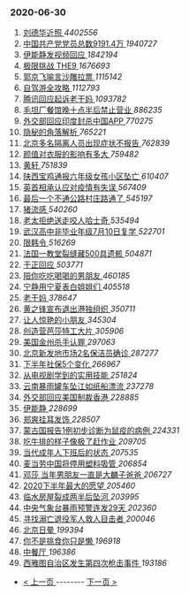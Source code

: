 ### 2020-06-30 
1. [ 刘德华近照 ](https://s.weibo.com/weibo?q=%23%E5%88%98%E5%BE%B7%E5%8D%8E%E8%BF%91%E7%85%A7%23&Refer=top) *4402556*
1. [ 中国共产党党员总数9191.4万 ](https://s.weibo.com/weibo?q=%E4%B8%AD%E5%9B%BD%E5%85%B1%E4%BA%A7%E5%85%9A%E5%85%9A%E5%91%98%E6%80%BB%E6%95%B09191.4%E4%B8%87&Refer=top) *1940727*
1. [ 伊能静发视频回应 ](https://s.weibo.com/weibo?q=%23%E4%BC%8A%E8%83%BD%E9%9D%99%E5%8F%91%E8%A7%86%E9%A2%91%E5%9B%9E%E5%BA%94%23&Refer=top) *1842194*
1. [ 极限挑战 THE9 ](https://s.weibo.com/weibo?q=%E6%9E%81%E9%99%90%E6%8C%91%E6%88%98%20THE9&Refer=top) *1676693*
1. [ 郭京飞喻言沙雕拉票 ](https://s.weibo.com/weibo?q=%23%E9%83%AD%E4%BA%AC%E9%A3%9E%E5%96%BB%E8%A8%80%E6%B2%99%E9%9B%95%E6%8B%89%E7%A5%A8%23&Refer=top) *1115142*
1. [ 自驾游全攻略 ](https://s.weibo.com/weibo?q=%23%E8%87%AA%E9%A9%BE%E6%B8%B8%E5%85%A8%E6%94%BB%E7%95%A5%23&Refer=top) *1112793*
1. [ 腾讯回应起诉老干妈 ](https://s.weibo.com/weibo?q=%23%E8%85%BE%E8%AE%AF%E5%9B%9E%E5%BA%94%E8%B5%B7%E8%AF%89%E8%80%81%E5%B9%B2%E5%A6%88%23&Refer=top) *1093782*
1. [ 毛坦厂餐馆晚十点半后禁止营业 ](https://s.weibo.com/weibo?q=%23%E6%AF%9B%E5%9D%A6%E5%8E%82%E9%A4%90%E9%A6%86%E6%99%9A%E5%8D%81%E7%82%B9%E5%8D%8A%E5%90%8E%E7%A6%81%E6%AD%A2%E8%90%A5%E4%B8%9A%23&Refer=top) *886235*
1. [ 外交部回应印度封杀中国APP ](https://s.weibo.com/weibo?q=%E5%A4%96%E4%BA%A4%E9%83%A8%E5%9B%9E%E5%BA%94%E5%8D%B0%E5%BA%A6%E5%B0%81%E6%9D%80%E4%B8%AD%E5%9B%BDAPP&Refer=top) *770275*
1. [ 隐秘的角落解析 ](https://s.weibo.com/weibo?q=%23%E9%9A%90%E7%A7%98%E7%9A%84%E8%A7%92%E8%90%BD%E8%A7%A3%E6%9E%90%23&Refer=top) *765221*
1. [ 北京多名隔离人员出现症状不报告 ](https://s.weibo.com/weibo?q=%23%E5%8C%97%E4%BA%AC%E5%A4%9A%E5%90%8D%E9%9A%94%E7%A6%BB%E4%BA%BA%E5%91%98%E5%87%BA%E7%8E%B0%E7%97%87%E7%8A%B6%E4%B8%8D%E6%8A%A5%E5%91%8A%23&Refer=top) *762839*
1. [ 颜值对衣服的影响有多大 ](https://s.weibo.com/weibo?q=%23%E9%A2%9C%E5%80%BC%E5%AF%B9%E8%A1%A3%E6%9C%8D%E7%9A%84%E5%BD%B1%E5%93%8D%E6%9C%89%E5%A4%9A%E5%A4%A7%23&Refer=top) *759482*
1. [ 黄轩 ](https://s.weibo.com/weibo?q=%E9%BB%84%E8%BD%A9&Refer=top) *751839*
1. [ 陕西宝鸡通报六年级女孩小区坠亡 ](https://s.weibo.com/weibo?q=%23%E9%99%95%E8%A5%BF%E5%AE%9D%E9%B8%A1%E9%80%9A%E6%8A%A5%E5%85%AD%E5%B9%B4%E7%BA%A7%E5%A5%B3%E5%AD%A9%E5%B0%8F%E5%8C%BA%E5%9D%A0%E4%BA%A1%23&Refer=top) *610407*
1. [ 英首相承认应对疫情有失误 ](https://s.weibo.com/weibo?q=%23%E8%8B%B1%E9%A6%96%E7%9B%B8%E6%89%BF%E8%AE%A4%E5%BA%94%E5%AF%B9%E7%96%AB%E6%83%85%E6%9C%89%E5%A4%B1%E8%AF%AF%23&Refer=top) *567409*
1. [ 最后一个不通公路村庄路通了 ](https://s.weibo.com/weibo?q=%23%E6%9C%80%E5%90%8E%E4%B8%80%E4%B8%AA%E4%B8%8D%E9%80%9A%E5%85%AC%E8%B7%AF%E6%9D%91%E5%BA%84%E8%B7%AF%E9%80%9A%E4%BA%86%23&Refer=top) *545197*
1. [ 猪流感 ](https://s.weibo.com/weibo?q=%23%E7%8C%AA%E6%B5%81%E6%84%9F%23&Refer=top) *540260*
1. [ 老太拒绝送走咬人哈士奇 ](https://s.weibo.com/weibo?q=%23%E8%80%81%E5%A4%AA%E6%8B%92%E7%BB%9D%E9%80%81%E8%B5%B0%E5%92%AC%E4%BA%BA%E5%93%88%E5%A3%AB%E5%A5%87%23&Refer=top) *535494*
1. [ 武汉高中非毕业年级7月10日复学 ](https://s.weibo.com/weibo?q=%23%E6%AD%A6%E6%B1%89%E9%AB%98%E4%B8%AD%E9%9D%9E%E6%AF%95%E4%B8%9A%E5%B9%B4%E7%BA%A77%E6%9C%8810%E6%97%A5%E5%A4%8D%E5%AD%A6%23&Refer=top) *522701*
1. [ 限韩令 ](https://s.weibo.com/weibo?q=%23%E9%99%90%E9%9F%A9%E4%BB%A4%23&Refer=top) *516269*
1. [ 法国一教堂裂缝藏500具遗骸 ](https://s.weibo.com/weibo?q=%23%E6%B3%95%E5%9B%BD%E4%B8%80%E6%95%99%E5%A0%82%E8%A3%82%E7%BC%9D%E8%97%8F500%E5%85%B7%E9%81%97%E9%AA%B8%23&Refer=top) *504871*
1. [ 于正回应 ](https://s.weibo.com/weibo?q=%23%E4%BA%8E%E6%AD%A3%E5%9B%9E%E5%BA%94%23&Refer=top) *503771*
1. [ 陪你吃吃喝喝的男朋友 ](https://s.weibo.com/weibo?q=%23%E9%99%AA%E4%BD%A0%E5%90%83%E5%90%83%E5%96%9D%E5%96%9D%E7%9A%84%E7%94%B7%E6%9C%8B%E5%8F%8B%23&Refer=top) *460185*
1. [ 宁静用宁夏表白姐姐们 ](https://s.weibo.com/weibo?q=%23%E5%AE%81%E9%9D%99%E7%94%A8%E5%AE%81%E5%A4%8F%E8%A1%A8%E7%99%BD%E5%A7%90%E5%A7%90%E4%BB%AC%23&Refer=top) *405518*
1. [ 老干妈 ](https://s.weibo.com/weibo?q=%E8%80%81%E5%B9%B2%E5%A6%88&Refer=top) *378647*
1. [ 黄之锋宣布退出港独组织 ](https://s.weibo.com/weibo?q=%23%E9%BB%84%E4%B9%8B%E9%94%8B%E5%AE%A3%E5%B8%83%E9%80%80%E5%87%BA%E6%B8%AF%E7%8B%AC%E7%BB%84%E7%BB%87%23&Refer=top) *350711*
1. [ 让人惊艳的小朋友 ](https://s.weibo.com/weibo?q=%23%E8%AE%A9%E4%BA%BA%E6%83%8A%E8%89%B3%E7%9A%84%E5%B0%8F%E6%9C%8B%E5%8F%8B%23&Refer=top) *345304*
1. [ 创造营芭莎特工大片 ](https://s.weibo.com/weibo?q=%23%E5%88%9B%E9%80%A0%E8%90%A5%E8%8A%AD%E8%8E%8E%E7%89%B9%E5%B7%A5%E5%A4%A7%E7%89%87%23&Refer=top) *305906*
1. [ 美国金州杀手认罪 ](https://s.weibo.com/weibo?q=%E7%BE%8E%E5%9B%BD%E9%87%91%E5%B7%9E%E6%9D%80%E6%89%8B%E8%AE%A4%E7%BD%AA&Refer=top) *297063*
1. [ 北京新发地市场2名保洁员确诊 ](https://s.weibo.com/weibo?q=%E5%8C%97%E4%BA%AC%E6%96%B0%E5%8F%91%E5%9C%B0%E5%B8%82%E5%9C%BA2%E5%90%8D%E4%BF%9D%E6%B4%81%E5%91%98%E7%A1%AE%E8%AF%8A&Refer=top) *287277*
1. [ 下半年社保5个变化 ](https://s.weibo.com/weibo?q=%E4%B8%8B%E5%8D%8A%E5%B9%B4%E7%A4%BE%E4%BF%9D5%E4%B8%AA%E5%8F%98%E5%8C%96&Refer=top) *266967*
1. [ 从电视剧学到的实用技能 ](https://s.weibo.com/weibo?q=%23%E4%BB%8E%E7%94%B5%E8%A7%86%E5%89%A7%E5%AD%A6%E5%88%B0%E7%9A%84%E5%AE%9E%E7%94%A8%E6%8A%80%E8%83%BD%23&Refer=top) *251824*
1. [ 云南暴雨罐车坠江如纸船漂流 ](https://s.weibo.com/weibo?q=%23%E4%BA%91%E5%8D%97%E6%9A%B4%E9%9B%A8%E7%BD%90%E8%BD%A6%E5%9D%A0%E6%B1%9F%E5%A6%82%E7%BA%B8%E8%88%B9%E6%BC%82%E6%B5%81%23&Refer=top) *237278*
1. [ 外交部回应美国制裁香港 ](https://s.weibo.com/weibo?q=%E5%A4%96%E4%BA%A4%E9%83%A8%E5%9B%9E%E5%BA%94%E7%BE%8E%E5%9B%BD%E5%88%B6%E8%A3%81%E9%A6%99%E6%B8%AF&Refer=top) *228885*
1. [ 伊能静 ](https://s.weibo.com/weibo?q=%E4%BC%8A%E8%83%BD%E9%9D%99&Refer=top) *228699*
1. [ 郑爽挂耳发饰 ](https://s.weibo.com/weibo?q=%23%E9%83%91%E7%88%BD%E6%8C%82%E8%80%B3%E5%8F%91%E9%A5%B0%23&Refer=top) *228507*
1. [ 蒙古国报告1例初步诊断为鼠疫的病例 ](https://s.weibo.com/weibo?q=%E8%92%99%E5%8F%A4%E5%9B%BD%E6%8A%A5%E5%91%8A1%E4%BE%8B%E5%88%9D%E6%AD%A5%E8%AF%8A%E6%96%AD%E4%B8%BA%E9%BC%A0%E7%96%AB%E7%9A%84%E7%97%85%E4%BE%8B&Refer=top) *224331*
1. [ 吃牛排的样子像极了赶作业 ](https://s.weibo.com/weibo?q=%23%E5%90%83%E7%89%9B%E6%8E%92%E7%9A%84%E6%A0%B7%E5%AD%90%E5%83%8F%E6%9E%81%E4%BA%86%E8%B5%B6%E4%BD%9C%E4%B8%9A%23&Refer=top) *209705*
1. [ 当代成年人下班后的状态 ](https://s.weibo.com/weibo?q=%23%E5%BD%93%E4%BB%A3%E6%88%90%E5%B9%B4%E4%BA%BA%E4%B8%8B%E7%8F%AD%E5%90%8E%E7%9A%84%E7%8A%B6%E6%80%81%23&Refer=top) *207535*
1. [ 麦当劳中国将停用塑料吸管 ](https://s.weibo.com/weibo?q=%23%E9%BA%A6%E5%BD%93%E5%8A%B3%E4%B8%AD%E5%9B%BD%E5%B0%86%E5%81%9C%E7%94%A8%E5%A1%91%E6%96%99%E5%90%B8%E7%AE%A1%23&Refer=top) *206854*
1. [ 邓莎 当年男朋友一直是大麟子爸爸 ](https://s.weibo.com/weibo?q=%E9%82%93%E8%8E%8E%20%E5%BD%93%E5%B9%B4%E7%94%B7%E6%9C%8B%E5%8F%8B%E4%B8%80%E7%9B%B4%E6%98%AF%E5%A4%A7%E9%BA%9F%E5%AD%90%E7%88%B8%E7%88%B8&Refer=top) *206727*
1. [ 2020下半年最大的愿望 ](https://s.weibo.com/weibo?q=%232020%E4%B8%8B%E5%8D%8A%E5%B9%B4%E6%9C%80%E5%A4%A7%E7%9A%84%E6%84%BF%E6%9C%9B%23&Refer=top) *205460*
1. [ 临水房屋裂成两半后坠河 ](https://s.weibo.com/weibo?q=%E4%B8%B4%E6%B0%B4%E6%88%BF%E5%B1%8B%E8%A3%82%E6%88%90%E4%B8%A4%E5%8D%8A%E5%90%8E%E5%9D%A0%E6%B2%B3&Refer=top) *203995*
1. [ 中央气象台暴雨预警连发29天 ](https://s.weibo.com/weibo?q=%E4%B8%AD%E5%A4%AE%E6%B0%94%E8%B1%A1%E5%8F%B0%E6%9A%B4%E9%9B%A8%E9%A2%84%E8%AD%A6%E8%BF%9E%E5%8F%9129%E5%A4%A9&Refer=top) *202360*
1. [ 寻找溺亡退役军人救人目击者 ](https://s.weibo.com/weibo?q=%23%E5%AF%BB%E6%89%BE%E6%BA%BA%E4%BA%A1%E9%80%80%E5%BD%B9%E5%86%9B%E4%BA%BA%E6%95%91%E4%BA%BA%E7%9B%AE%E5%87%BB%E8%80%85%23&Refer=top) *200046*
1. [ 北京日晕 ](https://s.weibo.com/weibo?q=%E5%8C%97%E4%BA%AC%E6%97%A5%E6%99%95&Refer=top) *199394*
1. [ 你不是挑食你只是懒 ](https://s.weibo.com/weibo?q=%23%E4%BD%A0%E4%B8%8D%E6%98%AF%E6%8C%91%E9%A3%9F%E4%BD%A0%E5%8F%AA%E6%98%AF%E6%87%92%23&Refer=top) *196918*
1. [ 中餐厅 ](https://s.weibo.com/weibo?q=%E4%B8%AD%E9%A4%90%E5%8E%85&Refer=top) *196386*
1. [ 西雅图自治区发生第四次枪击事件 ](https://s.weibo.com/weibo?q=%E8%A5%BF%E9%9B%85%E5%9B%BE%E8%87%AA%E6%B2%BB%E5%8C%BA%E5%8F%91%E7%94%9F%E7%AC%AC%E5%9B%9B%E6%AC%A1%E6%9E%AA%E5%87%BB%E4%BA%8B%E4%BB%B6&Refer=top) *193186* 

- [ < 上一页 ](https://github.com/able8/weibo-hot-record/blob/master/2020-06-29.md) -------- [ 下一页 > ](https://github.com/able8/weibo-hot-record/blob/master/2020-07-01.md)